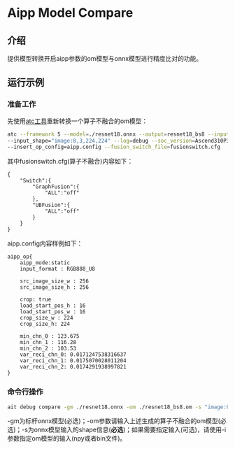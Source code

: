 # Aipp Model Compare


## 介绍

提供模型转换开启aipp参数的om模型与onnx模型进行精度比对的功能。

## 运行示例

### 准备工作
先使用[atc工具](https://www.hiascend.com/document/detail/zh/canncommercial/60RC1/inferapplicationdev/atctool/atctool_0001.html)重新转换一个算子不融合的om模型：
```sh
atc --framework 5 --model=./resnet18.onnx --output=resnet18_bs8 --input_format=NCHW \
--input_shape="image:8,3,224,224" --log=debug --soc_version=Ascend310P3 \
--insert_op_config=aipp.config --fusion_switch_file=fusionswitch.cfg
```
其中fusionswitch.cfg(算子不融合)内容如下：
```
{
    "Switch":{
        "GraphFusion":{
            "ALL":"off"
        },
        "UBFusion":{
            "ALL":"off"
        }
    }
}
```
aipp.config内容样例如下：
```
aipp_op{
    aipp_mode:static
    input_format : RGB888_U8

    src_image_size_w : 256
    src_image_size_h : 256

    crop: true
    load_start_pos_h : 16
    load_start_pos_w : 16
    crop_size_w : 224
    crop_size_h: 224

    min_chn_0 : 123.675
    min_chn_1 : 116.28
    min_chn_2 : 103.53
    var_reci_chn_0: 0.0171247538316637
    var_reci_chn_1: 0.0175070028011204
    var_reci_chn_2: 0.0174291938997821
}
```

### 命令行操作
```sh
ait debug compare -gm ./resnet18.onnx -om ./resnet18_bs8.om -s "image:8,3,224,224"
```
-gm为标杆onnx模型(必选)；-om参数请输入上述生成的算子不融合的om模型(必选)；-s为onnx模型输入的shape信息(**必选**)；如果需要指定输入(可选)，请使用-i参数指定om模型的输入(npy或者bin文件)。